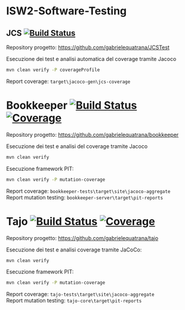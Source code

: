 # ISW2-Software-Testing

## JCS   [![Build Status](https://app.travis-ci.com/gabrielequatrana/JCSTest.svg?branch=main)](https://app.travis-ci.com/gabrielequatrana/JCSTest)
Repository progetto: https://github.com/gabrielequatrana/JCSTest
  
Esecuzione dei test e analisi automatica del coverage tramite Jacoco
```bash
mvn clean verify -P coverageProfile
```
Report coverage: ```target\jacoco-gen\jcs-coverage```

# Bookkeeper  [![Build Status](https://app.travis-ci.com/gabrielequatrana/bookkeeper.svg?branch=master)](https://app.travis-ci.com/gabrielequatrana/bookkeeper) [![Coverage](https://sonarcloud.io/api/project_badges/measure?project=gabrielequatrana_bookkeeper&metric=coverage)](https://sonarcloud.io/dashboard?id=gabrielequatrana_bookkeeper)
Repository progetto: https://github.com/gabrielequatrana/bookkeeper
  
Esecuzione dei test e analisi del coverage tramite Jacoco
```bash
mvn clean verify
```

Esecuzione framework PIT:
```bash
mvn clean verify -P mutation-coverage
```
Report coverage: ```bookkeeper-tests\target\site\jacoco-aggregate```\
Report mutation testing:  ```bookkeeper-server\target\pit-reports```


# Tajo [![Build Status](https://app.travis-ci.com/gabrielequatrana/tajo.svg?branch=master)](https://app.travis-ci.com/gabrielequatrana/tajo) [![Coverage](https://sonarcloud.io/api/project_badges/measure?project=gabrielequatrana_tajo&metric=coverage)](https://sonarcloud.io/dashboard?id=gabrielequatrana_tajo)
Repository progetto: https://github.com/gabrielequatrana/tajo
  
Esecuzione dei test e analisi coverage tramite JaCoCo:
```bash
mvn clean verify
```
Esecuzione framework PIT:
```bash
mvn clean verify -P mutation-coverage
```
Report coverage: ```tajo-tests\target\site\jacoco-aggregate```\
Report mutation testing: ```tajo-core\target\pit-reports```
